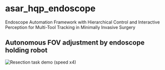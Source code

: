 # asar_hqp_endoscope
Endoscope Automation Framework with  Hierarchical Control and Interactive Perception for Multi-Tool Tracking in Minimally Invasive Surgery

## Autonomous FOV adjustment by endoscope holding robot
![Resection task demo (speed x4)](resection_demo.gif)
